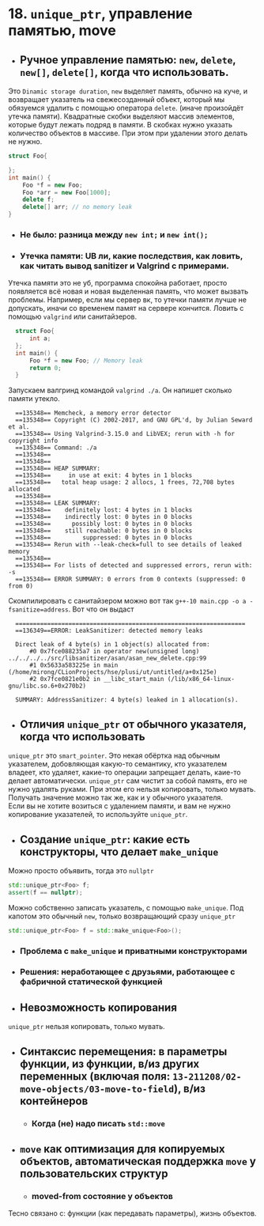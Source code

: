 # 18. `unique_ptr`, управление памятью, move
* ## Ручное управление памятью: `new`, `delete`, `new[]`, `delete[]`, когда что использовать.
Это `Dinamic storage duration`, `new` выделяет память, обычно на куче, и возвращает указатель на свежесозданный объект, который мы обязуемся удалить с помощью оператора `delete`. (иначе произойдёт утечка памяти). Квадратные скобки выделяют массив элементов, которые будут лежать подряд в памяти. В скобках нужно указать количество объектов в массиве. При этом при удалении этого делать не нужно.  
```C++
struct Foo{

};
int main() {
    Foo *f = new Foo;
    Foo *arr = new Foo[1000];
    delete f;
    delete[] arr; // no memory leak
}
```
  * ### Не было: разница между `new int;` и `new int();`
  * ### Утечка памяти: UB ли, какие последствия, как ловить, как читать вывод sanitizer и Valgrind с примерами.  
  Утечка памяти это не уб, программа спокойна работает, просто появляется всё новая и новая выделенная память, что может вызвать проблемы. Например, если мы сервер вк, то утечки памяти лучше не допускать, иначи со временем памят на сервере кончится. Ловить с помощью `valgrind` или санитайзеров.  
  ```C++
    struct Foo{
        int a;
    };
    int main() {
        Foo *f = new Foo; // Memory leak
        return 0;
    }
  ```
  Запускаем валгринд командой `valgrind ./a`. Он напишет сколько памяти утекло.  
  ```
    ==135348== Memcheck, a memory error detector
    ==135348== Copyright (C) 2002-2017, and GNU GPL'd, by Julian Seward et al.
    ==135348== Using Valgrind-3.15.0 and LibVEX; rerun with -h for copyright info
    ==135348== Command: ./a
    ==135348== 
    ==135348== 
    ==135348== HEAP SUMMARY:
    ==135348==     in use at exit: 4 bytes in 1 blocks
    ==135348==   total heap usage: 2 allocs, 1 frees, 72,708 bytes allocated
    ==135348== 
    ==135348== LEAK SUMMARY:
    ==135348==    definitely lost: 4 bytes in 1 blocks
    ==135348==    indirectly lost: 0 bytes in 0 blocks
    ==135348==      possibly lost: 0 bytes in 0 blocks
    ==135348==    still reachable: 0 bytes in 0 blocks
    ==135348==         suppressed: 0 bytes in 0 blocks
    ==135348== Rerun with --leak-check=full to see details of leaked memory
    ==135348== 
    ==135348== For lists of detected and suppressed errors, rerun with: -s
    ==135348== ERROR SUMMARY: 0 errors from 0 contexts (suppressed: 0 from 0)

  ```  
  Скомпилировать с санитайзером можно вот так `g++-10 main.cpp -o a -fsanitize=address`. Вот что он выдаст  
  ```
    =================================================================
    ==136349==ERROR: LeakSanitizer: detected memory leaks

    Direct leak of 4 byte(s) in 1 object(s) allocated from:
        #0 0x7fce088235a7 in operator new(unsigned long) ../../../../src/libsanitizer/asan/asan_new_delete.cpp:99
        #1 0x5633a583225e in main (/home/mirong/CLionProjects/hse/plusi/ut/untitled/a+0x125e)
        #2 0x7fce0821e0b2 in __libc_start_main (/lib/x86_64-linux-gnu/libc.so.6+0x270b2)

    SUMMARY: AddressSanitizer: 4 byte(s) leaked in 1 allocation(s).
  ```
  
* ## Отличия `unique_ptr` от обычного указателя, когда что использовать  
`unique_ptr` это `smart_pointer`. Это некая обёртка над обычным указателем, добовляющая какую-то семантику, кто указателем владеет, кто удаляет, какие-то операции запрещает делать, каие-то делает автоматически. `unique_ptr` сам чистит за собой память, его не нужно удалять руками. При этом его нельзя копировать, только мувать. Получать значение можно так же, как и у обычного указателя.  
Если вы не хотите возиться с удалением памяти, и вам не нужно копирование указателей, то используйте `unique_ptr`.  
* ## Создание `unique_ptr`: какие есть конструкторы, что делает `make_unique`  
Можно просто объявить, тогда это `nullptr`  
```C++
std::unique_ptr<Foo> f;
assert(f == nullptr);
```
Можно собственно записать указатель, с помощью `make_unique`. Под капотом это обычный `new`, только возвращающий сразу `unique_ptr`  
```C++
std::unique_ptr<Foo> f = std::make_unique<Foo>();
```
  * ### Проблема с `make_unique` и приватными конструкторами
  * ### Решения: неработающее с друзьями, работающее с фабричной статической функцией
* ## Невозможность копирования
`unique_ptr` нельзя копировать, только мувать.  
* ## Синтаксис перемещения: в параметры функции, из функции, в/из других переменных (включая поля: `13-211208/02-move-objects/03-move-to-field`), в/из контейнеров
  * ### Когда (не) надо писать `std::move`
* ## `move` как оптимизация для копируемых объектов, автоматическая поддержка `move` у пользовательских структур
  * ### moved-from состояние у объектов

Тесно связано с: функции (как передавать параметры), жизнь объектов.
